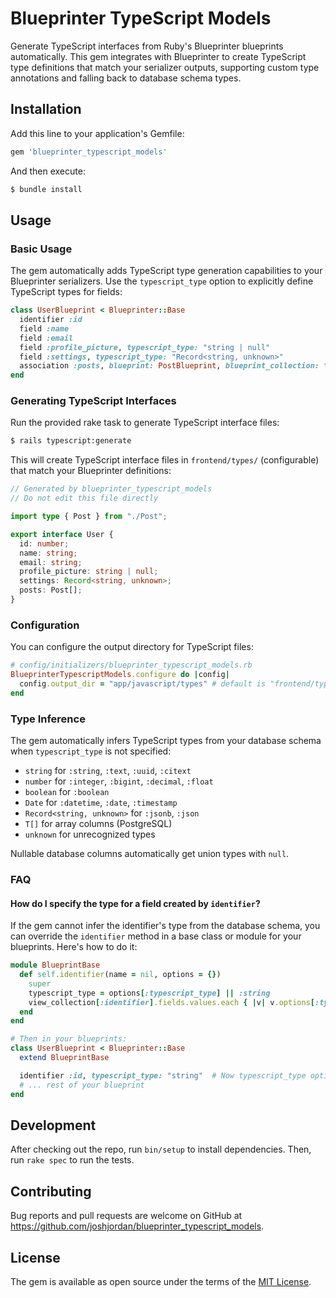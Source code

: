 # Blueprinter TypeScript Models

Generate TypeScript interfaces from Ruby's Blueprinter blueprints automatically. This gem integrates with Blueprinter to create TypeScript type definitions that match your serializer outputs, supporting custom type annotations and falling back to database schema types.

## Installation

Add this line to your application's Gemfile:

```ruby
gem 'blueprinter_typescript_models'
```

And then execute:

```bash
$ bundle install
```

## Usage

### Basic Usage

The gem automatically adds TypeScript type generation capabilities to your Blueprinter serializers. Use the `typescript_type` option to explicitly define TypeScript types for fields:

```ruby
class UserBlueprint < Blueprinter::Base
  identifier :id
  field :name
  field :email
  field :profile_picture, typescript_type: "string | null"
  field :settings, typescript_type: "Record<string, unknown>"
  association :posts, blueprint: PostBlueprint, blueprint_collection: true
end
```

### Generating TypeScript Interfaces

Run the provided rake task to generate TypeScript interface files:

```bash
$ rails typescript:generate
```

This will create TypeScript interface files in `frontend/types/` (configurable) that match your Blueprinter definitions:

```typescript
// Generated by blueprinter_typescript_models
// Do not edit this file directly

import type { Post } from "./Post";

export interface User {
  id: number;
  name: string;
  email: string;
  profile_picture: string | null;
  settings: Record<string, unknown>;
  posts: Post[];
}
```

### Configuration

You can configure the output directory for TypeScript files:

```ruby
# config/initializers/blueprinter_typescript_models.rb
BlueprinterTypescriptModels.configure do |config|
  config.output_dir = "app/javascript/types" # default is "frontend/types"
end
```

### Type Inference

The gem automatically infers TypeScript types from your database schema when `typescript_type` is not specified:

- `string` for `:string`, `:text`, `:uuid`, `:citext`
- `number` for `:integer`, `:bigint`, `:decimal`, `:float`
- `boolean` for `:boolean`
- `Date` for `:datetime`, `:date`, `:timestamp`
- `Record<string, unknown>` for `:jsonb`, `:json`
- `T[]` for array columns (PostgreSQL)
- `unknown` for unrecognized types

Nullable database columns automatically get union types with `null`.

### FAQ

#### How do I specify the type for a field created by `identifier`?

If the gem cannot infer the identifier's type from the database schema, you can override the `identifier` method in a base class or module for your blueprints. Here's how to do it:

```ruby
module BlueprintBase
  def self.identifier(name = nil, options = {})
    super
    typescript_type = options[:typescript_type] || :string
    view_collection[:identifier].fields.values.each { |v| v.options[:typescript_type] = typescript_type }
  end
end

# Then in your blueprints:
class UserBlueprint < Blueprinter::Base
  extend BlueprintBase

  identifier :id, typescript_type: "string"  # Now typescript_type option works!
  # ... rest of your blueprint
end
```

## Development

After checking out the repo, run `bin/setup` to install dependencies. Then, run `rake spec` to run the tests.

## Contributing

Bug reports and pull requests are welcome on GitHub at https://github.com/joshjordan/blueprinter_typescript_models.

## License

The gem is available as open source under the terms of the [MIT License](https://opensource.org/licenses/MIT).
